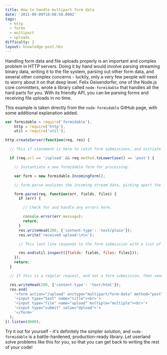 ```yaml
---
title: How to handle multipart form data
date: '2011-09-09T10:08:50.000Z'
tags:
  - http
  - forms
  - multipart
  - uploads
difficulty: 3
layout: knowledge-post.hbs
---
```


Handling form data and file uploads properly is an important and complex problem in HTTP servers.  Doing it by hand would involve parsing streaming binary data, writing it to the file system, parsing out other form data, and several other complex concerns - luckily, only a very few people will need to worry about it on that deep level.  Felix Geisendorfer, one of the Node.js core committers, wrote a library called `node-formidable` that handles all the hard parts for you.  With its friendly API, you can be parsing forms and receiving file uploads in no time.

This example is taken directly from the `node-formidable` GitHub page, with some additional explanation added.

```javascript
var formidable = require('formidable'),
    http = require('http'),
    util = require('util');

http.createServer(function(req, res) {

  // This if statement is here to catch form submissions, and initiate multipart form data parsing.

  if (req.url == '/upload' && req.method.toLowerCase() == 'post') {

    // Instantiate a new formidable form for processing.

    var form = new formidable.IncomingForm();

    // form.parse analyzes the incoming stream data, picking apart the different fields and files for you.

    form.parse(req, function(err, fields, files) {
      if (err) {

        // Check for and handle any errors here.

        console.error(err.message);
        return;
      }
      res.writeHead(200, {'content-type': 'text/plain'});
      res.write('received upload:\n\n');

      // This last line responds to the form submission with a list of the parsed data and files.

      res.end(util.inspect({fields: fields, files: files}));
    });
    return;
  }

  // If this is a regular request, and not a form submission, then send the form.

  res.writeHead(200, {'content-type': 'text/html'});
  res.end(
    '<form action="/upload" enctype="multipart/form-data" method="post">'+
    '<input type="text" name="title"><br>'+
    '<input type="file" name="upload" multiple="multiple"><br>'+
    '<input type="submit" value="Upload">'+
    '</form>'
  );
}).listen(8080);
```

Try it out for yourself - it's definitely the simpler solution, and `node-formidable` is a battle-hardened, production-ready library.  Let userland solve problems like this for you, so that you can get back to writing the rest of your code!
